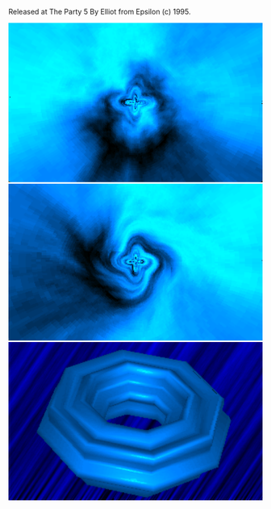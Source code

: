 Released at The Party 5
By Elliot from Epsilon (c) 1995.

![rotozoom](./assets/rotozoom.png)
![rotowarp](./assets/rotowarp.png)
![torus](./assets/torus.png)
